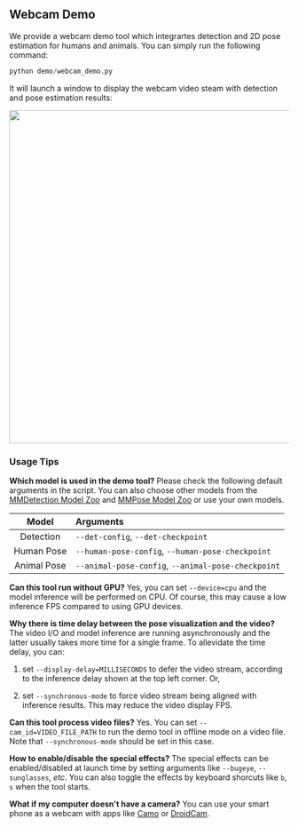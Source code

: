 ## Webcam Demo

We provide a webcam demo tool which integrartes detection and 2D pose estimation for humans and animals. You can simply run the following command:

```python
python demo/webcam_demo.py
```

It will launch a window to display the webcam video steam with detection and pose estimation results:

<div align="center">
    <img src="https://user-images.githubusercontent.com/15977946/124059525-ce20c580-da5d-11eb-8e4a-2d96cd31fe9f.gif" width="600px" alt><br>
</div>

### Usage Tips

**Which model is used in the demo tool?**
Please check the following default arguments in the script. You can also choose other models from the [MMDetection Model Zoo](https://github.com/open-mmlab/mmdetection/blob/master/docs/model_zoo.md) and [MMPose Model Zoo](https://mmpose.readthedocs.io/en/latest/modelzoo.html#) or use your own models.

| Model | Arguments |
| :--: | :--  |
| Detection | `--det-config`, `--det-checkpoint` |
| Human Pose | `--human-pose-config`, `--human-pose-checkpoint` |
| Animal Pose | `--animal-pose-config`, `--animal-pose-checkpoint` |

**Can this tool run without GPU?**
Yes, you can set `--device=cpu` and the model inference will be performed on CPU. Of course, this may cause a low inference FPS compared to using GPU devices.

**Why there is time delay between the pose visualization and the video?**
The video I/O and model inference are running asynchronously and the latter usually takes more time for a single frame. To allevidate the time delay, you can:

1. set `--display-delay=MILLISECONDS` to defer the video stream, according to the inference delay shown at the top left corner. Or,

2. set `--synchronous-mode` to force video stream being aligned with inference results. This may reduce the video display FPS.

**Can this tool process video files?**
Yes. You can set `--cam_id=VIDEO_FILE_PATH` to run the demo tool in offline mode on a video file. Note that `--synchronous-mode` should be set in this case.

**How to enable/disable the special effects?**
The special effects can be enabled/disabled at launch time by setting arguments like `--bugeye`, `--sunglasses`, *etc*. You can also toggle the effects by keyboard shorcuts like `b`, `s` when the tool starts.

 **What if my computer doesn't have a camera?**
You can use your smart phone as a webcam with apps like [Camo](https://reincubate.com/camo/) or [DroidCam](https://www.dev47apps.com/).
